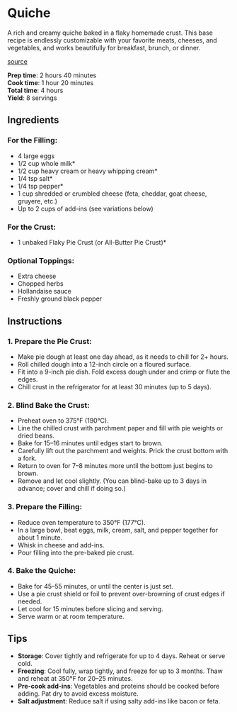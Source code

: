 # Quiche

A rich and creamy quiche baked in a flaky homemade crust. This base recipe is endlessly customizable with your favorite meats, cheeses, and vegetables, and works beautifully for breakfast, brunch, or dinner.

[source](https://sallysbakingaddiction.com/quiche-recipe/)

**Prep time**: 2 hours 40 minutes  
**Cook time**: 1 hour 20 minutes  
**Total time**: 4 hours  
**Yield**: 8 servings

## Ingredients

### For the Filling:

- 4 large eggs
- 1/2 cup whole milk\*
- 1/2 cup heavy cream or heavy whipping cream\*
- 1/4 tsp salt\*
- 1/4 tsp pepper\*
- 1 cup shredded or crumbled cheese (feta, cheddar, goat cheese, gruyere, etc.)
- Up to 2 cups of add-ins (see variations below)

### For the Crust:

- 1 unbaked Flaky Pie Crust (or All-Butter Pie Crust)\*

### Optional Toppings:

- Extra cheese
- Chopped herbs
- Hollandaise sauce
- Freshly ground black pepper

## Instructions

### 1. Prepare the Pie Crust:

- Make pie dough at least one day ahead, as it needs to chill for 2+ hours.
- Roll chilled dough into a 12-inch circle on a floured surface.
- Fit into a 9-inch pie dish. Fold excess dough under and crimp or flute the edges.
- Chill crust in the refrigerator for at least 30 minutes (up to 5 days).

### 2. Blind Bake the Crust:

- Preheat oven to 375°F (190°C).
- Line the chilled crust with parchment paper and fill with pie weights or dried beans.
- Bake for 15–16 minutes until edges start to brown.
- Carefully lift out the parchment and weights. Prick the crust bottom with a fork.
- Return to oven for 7–8 minutes more until the bottom just begins to brown.
- Remove and let cool slightly. (You can blind-bake up to 3 days in advance; cover and chill if doing so.)

### 3. Prepare the Filling:

- Reduce oven temperature to 350°F (177°C).
- In a large bowl, beat eggs, milk, cream, salt, and pepper together for about 1 minute.
- Whisk in cheese and add-ins.
- Pour filling into the pre-baked pie crust.

### 4. Bake the Quiche:

- Bake for 45–55 minutes, or until the center is just set.
- Use a pie crust shield or foil to prevent over-browning of crust edges if needed.
- Let cool for 15 minutes before slicing and serving.
- Serve warm or at room temperature.

## Tips

- **Storage**: Cover tightly and refrigerate for up to 4 days. Reheat or serve cold.
- **Freezing**: Cool fully, wrap tightly, and freeze for up to 3 months. Thaw and reheat at 350°F for 20–25 minutes.
- **Pre-cook add-ins**: Vegetables and proteins should be cooked before adding. Pat dry to avoid excess moisture.
- **Salt adjustment**: Reduce salt if using salty add-ins like bacon or feta.
